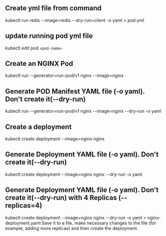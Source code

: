 ## Create yml file from command 
kubectl run redis --image=redis --dry-run=client -o yaml > pod.yml

## update running pod yml file
kubectl edit pod ```<pod-name>```

## Create an NGINX Pod
kubectl run --generator=run-pod/v1 nginx --image=nginx

## Generate POD Manifest YAML file (-o yaml). Don't create it(--dry-run)
kubectl run --generator=run-pod/v1 nginx --image=nginx --dry-run -o yaml

## Create a deployment
kubectl create deployment --image=nginx nginx

## Generate Deployment YAML file (-o yaml). Don't create it(--dry-run)
kubectl create deployment --image=nginx nginx --dry-run -o yaml

## Generate Deployment YAML file (-o yaml). Don't create it(--dry-run) with 4 Replicas (--replicas=4)
kubectl create deployment --image=nginx nginx --dry-run -o yaml > nginx-deployment.yaml
Save it to a file, make necessary changes to the file (for example, adding more replicas) and then create the deployment.

